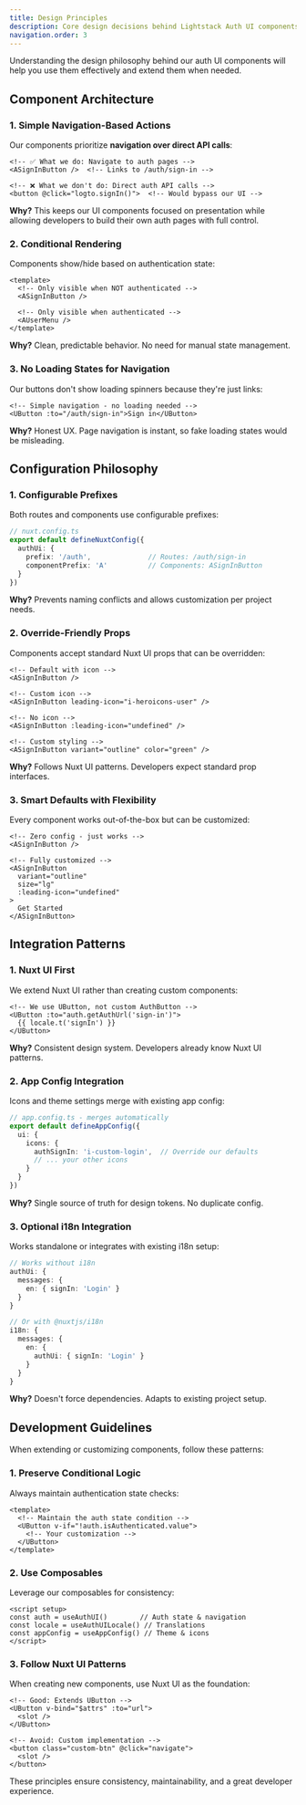 ```yaml
---
title: Design Principles
description: Core design decisions behind Lightstack Auth UI components
navigation.order: 3
---
```


Understanding the design philosophy behind our auth UI components will help you use them effectively and extend them when needed.

## Component Architecture

### 1. **Simple Navigation-Based Actions**

Our components prioritize **navigation over direct API calls**:

```vue
<!-- ✅ What we do: Navigate to auth pages -->
<ASignInButton />  <!-- Links to /auth/sign-in -->

<!-- ❌ What we don't do: Direct auth API calls -->
<button @click="logto.signIn()">  <!-- Would bypass our UI -->
```

**Why?** This keeps our UI components focused on presentation while allowing developers to build their own auth pages with full control.

### 2. **Conditional Rendering**

Components show/hide based on authentication state:

```vue
<template>
  <!-- Only visible when NOT authenticated -->
  <ASignInButton />
  
  <!-- Only visible when authenticated -->
  <AUserMenu />
</template>
```

**Why?** Clean, predictable behavior. No need for manual state management.

### 3. **No Loading States for Navigation**

Our buttons don't show loading spinners because they're just links:

```vue
<!-- Simple navigation - no loading needed -->
<UButton :to="/auth/sign-in">Sign in</UButton>
```

**Why?** Honest UX. Page navigation is instant, so fake loading states would be misleading.

## Configuration Philosophy

### 1. **Configurable Prefixes**

Both routes and components use configurable prefixes:

```typescript
// nuxt.config.ts
export default defineNuxtConfig({
  authUi: {
    prefix: '/auth',              // Routes: /auth/sign-in
    componentPrefix: 'A'          // Components: ASignInButton
  }
})
```

**Why?** Prevents naming conflicts and allows customization per project needs.

### 2. **Override-Friendly Props**

Components accept standard Nuxt UI props that can be overridden:

```vue
<!-- Default with icon -->
<ASignInButton />

<!-- Custom icon -->
<ASignInButton leading-icon="i-heroicons-user" />

<!-- No icon -->
<ASignInButton :leading-icon="undefined" />

<!-- Custom styling -->
<ASignInButton variant="outline" color="green" />
```

**Why?** Follows Nuxt UI patterns. Developers expect standard prop interfaces.

### 3. **Smart Defaults with Flexibility**

Every component works out-of-the-box but can be customized:

```vue
<!-- Zero config - just works -->
<ASignInButton />

<!-- Fully customized -->
<ASignInButton 
  variant="outline" 
  size="lg"
  :leading-icon="undefined"
>
  Get Started
</ASignInButton>
```

## Integration Patterns

### 1. **Nuxt UI First**

We extend Nuxt UI rather than creating custom components:

```vue
<!-- We use UButton, not custom AuthButton -->
<UButton :to="auth.getAuthUrl('sign-in')">
  {{ locale.t('signIn') }}
</UButton>
```

**Why?** Consistent design system. Developers already know Nuxt UI patterns.

### 2. **App Config Integration**

Icons and theme settings merge with existing app config:

```typescript
// app.config.ts - merges automatically
export default defineAppConfig({
  ui: {
    icons: {
      authSignIn: 'i-custom-login',  // Override our defaults
      // ... your other icons
    }
  }
})
```

**Why?** Single source of truth for design tokens. No duplicate config.

### 3. **Optional i18n Integration**

Works standalone or integrates with existing i18n setup:

```typescript
// Works without i18n
authUi: {
  messages: {
    en: { signIn: 'Login' }
  }
}

// Or with @nuxtjs/i18n
i18n: {
  messages: {
    en: {
      authUi: { signIn: 'Login' }
    }
  }
}
```

**Why?** Doesn't force dependencies. Adapts to existing project setup.

## Development Guidelines

When extending or customizing components, follow these patterns:

### 1. **Preserve Conditional Logic**
Always maintain authentication state checks:
```vue
<template>
  <!-- Maintain the auth state condition -->
  <UButton v-if="!auth.isAuthenticated.value">
    <!-- Your customization -->
  </UButton>
</template>
```

### 2. **Use Composables**
Leverage our composables for consistency:
```vue
<script setup>
const auth = useAuthUI()        // Auth state & navigation
const locale = useAuthUILocale() // Translations
const appConfig = useAppConfig() // Theme & icons
</script>
```

### 3. **Follow Nuxt UI Patterns**
When creating new components, use Nuxt UI as the foundation:
```vue
<!-- Good: Extends UButton -->
<UButton v-bind="$attrs" :to="url">
  <slot />
</UButton>

<!-- Avoid: Custom implementation -->
<button class="custom-btn" @click="navigate">
  <slot />
</button>
```

These principles ensure consistency, maintainability, and a great developer experience.